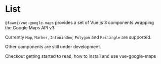 # List

`@fawmi/vue-google-maps` provides a set of Vue.js 3 components wrapping the Google Maps API v3.

Currently `Map`, `Marker`, `InfoWindow`,  `Polygon` and `Rectangle` are supported.

Other components are still under development. 


Checkout getting started to read, how to install and use vue-google-maps
